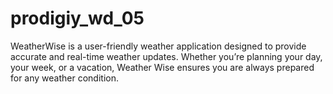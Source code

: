 # prodigiy_wd_05
WeatherWise is a user-friendly weather application designed to provide accurate and real-time weather updates. Whether you’re planning your day, your week, or a vacation, Weather Wise ensures you are always prepared for any weather condition.
